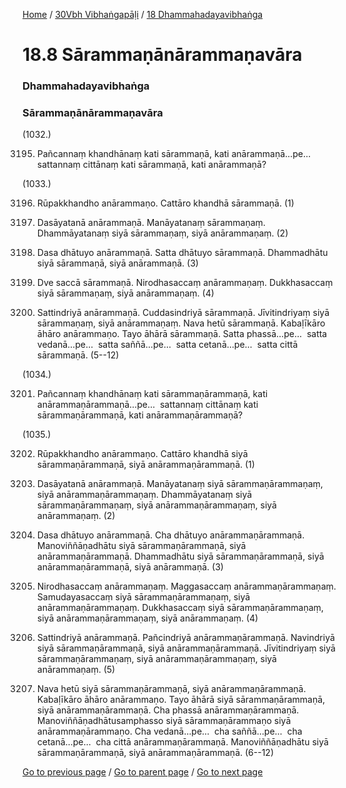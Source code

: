 
[Home](/) / [30Vbh Vibhaṅgapāḷi](/tipitaka/30Vbh.md) / [18 Dhammahadayavibhaṅga](/tipitaka/30Vbh/18.md)

# 18.8 Sārammaṇānārammaṇavāra

### Dhammahadayavibhaṅga

### Sārammaṇānārammaṇavāra

(1032.)

3195. Pañcannaṃ khandhānaṃ kati sārammaṇā, kati anārammaṇā…pe…  sattannaṃ cittānaṃ kati sārammaṇā, kati anārammaṇā?

(1033.)

3196. Rūpakkhandho anārammaṇo. Cattāro khandhā sārammaṇā. (1)

3197. Dasāyatanā anārammaṇā. Manāyatanaṃ sārammaṇaṃ. Dhammāyatanaṃ siyā sārammaṇaṃ, siyā anārammaṇaṃ. (2)

3198. Dasa dhātuyo anārammaṇā. Satta dhātuyo sārammaṇā. Dhammadhātu siyā sārammaṇā, siyā anārammaṇā. (3)

3199. Dve saccā sārammaṇā. Nirodhasaccaṃ anārammaṇaṃ. Dukkhasaccaṃ siyā sārammaṇaṃ, siyā anārammaṇaṃ. (4)

3200. Sattindriyā anārammaṇā. Cuddasindriyā sārammaṇā. Jīvitindriyaṃ siyā sārammaṇaṃ, siyā anārammaṇaṃ. Nava hetū sārammaṇā. Kabaḷīkāro āhāro anārammaṇo. Tayo āhārā sārammaṇā. Satta phassā…pe…  satta vedanā…pe…  satta saññā…pe…  satta cetanā…pe…  satta cittā sārammaṇā. (5--12)

(1034.)

3201. Pañcannaṃ khandhānaṃ kati sārammaṇārammaṇā, kati anārammaṇārammaṇā…pe…  sattannaṃ cittānaṃ kati sārammaṇārammaṇā, kati anārammaṇārammaṇā?

(1035.)

3202. Rūpakkhandho anārammaṇo. Cattāro khandhā siyā sārammaṇārammaṇā, siyā anārammaṇārammaṇā. (1)

3203. Dasāyatanā anārammaṇā. Manāyatanaṃ siyā sārammaṇārammaṇaṃ, siyā anārammaṇārammaṇaṃ. Dhammāyatanaṃ siyā sārammaṇārammaṇaṃ, siyā anārammaṇārammaṇaṃ, siyā anārammaṇaṃ. (2)

3204. Dasa dhātuyo anārammaṇā. Cha dhātuyo anārammaṇārammaṇā. Manoviññāṇadhātu siyā sārammaṇārammaṇā, siyā anārammaṇārammaṇā. Dhammadhātu siyā sārammaṇārammaṇā, siyā anārammaṇārammaṇā, siyā anārammaṇā. (3)

3205. Nirodhasaccaṃ anārammaṇaṃ. Maggasaccaṃ anārammaṇārammaṇaṃ. Samudayasaccaṃ siyā sārammaṇārammaṇaṃ, siyā anārammaṇārammaṇaṃ. Dukkhasaccaṃ siyā sārammaṇārammaṇaṃ, siyā anārammaṇārammaṇaṃ, siyā anārammaṇaṃ. (4)

3206. Sattindriyā anārammaṇā. Pañcindriyā anārammaṇārammaṇā. Navindriyā siyā sārammaṇārammaṇā, siyā anārammaṇārammaṇā. Jīvitindriyaṃ siyā sārammaṇārammaṇaṃ, siyā anārammaṇārammaṇaṃ, siyā anārammaṇaṃ. (5)

3207. Nava hetū siyā sārammaṇārammaṇā, siyā anārammaṇārammaṇā. Kabaḷīkāro āhāro anārammaṇo. Tayo āhārā siyā sārammaṇārammaṇā, siyā anārammaṇārammaṇā. Cha phassā anārammaṇārammaṇā. Manoviññāṇadhātusamphasso siyā sārammaṇārammaṇo siyā anārammaṇārammaṇo. Cha vedanā…pe…  cha saññā…pe…  cha cetanā…pe…  cha cittā anārammaṇārammaṇā. Manoviññāṇadhātu siyā sārammaṇārammaṇā, siyā anārammaṇārammaṇā. (6--12)

[Go to previous page](/tipitaka/30Vbh/18/18.7.md) / [Go to parent page](/tipitaka/30Vbh/18.md) / [Go to next page](/tipitaka/30Vbh/18/18.9.md)


